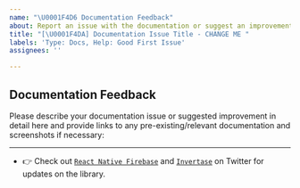 ```yaml
---
name: "\U0001F4D6 Documentation Feedback"
about: Report an issue with the documentation or suggest an improvement.
title: "[\U0001F4DA] Documentation Issue Title - CHANGE ME "
labels: 'Type: Docs, Help: Good First Issue'
assignees: ''

---
```


## Documentation Feedback

Please describe your documentation issue or suggested improvement in detail here and provide links to any pre-existing/relevant documentation and screenshots if necessary:




---

- 👉 Check out [`React Native Firebase`](https://twitter.com/rnfirebase) and [`Invertase`](https://twitter.com/invertaseio) on Twitter for updates on the library.
